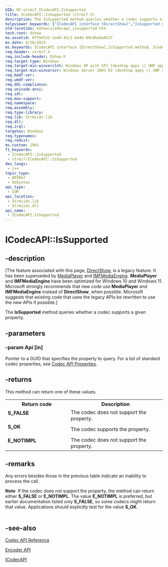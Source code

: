 ```yaml
---
UID: NF:strmif.ICodecAPI.IsSupported
title: ICodecAPI::IsSupported (strmif.h)
description: The IsSupported method queries whether a codec supports a given property. (ICodecAPI.IsSupported)
helpviewer_keywords: ["ICodecAPI interface [DirectShow]","IsSupported method","ICodecAPI.IsSupported","ICodecAPI::IsSupported","ICodecAPIIsSupported","IsSupported","IsSupported method [DirectShow]","IsSupported method [DirectShow]","ICodecAPI interface","dshow.icodecapi_issupported","strmif/ICodecAPI::IsSupported"]
old-location: dshow\icodecapi_issupported.htm
tech.root: dshow
ms.assetid: 6f556532-1a49-45c1-b446-89c05e8a8237
ms.date: 4/26/2023
ms.keywords: ICodecAPI interface [DirectShow],IsSupported method, ICodecAPI.IsSupported, ICodecAPI::IsSupported, ICodecAPIIsSupported, IsSupported, IsSupported method [DirectShow], IsSupported method [DirectShow],ICodecAPI interface, dshow.icodecapi_issupported, strmif/ICodecAPI::IsSupported
req.header: strmif.h
req.include-header: Dshow.h
req.target-type: Windows
req.target-min-winverclnt: Windows XP with SP2 [desktop apps \| UWP apps]
req.target-min-winversvr: Windows Server 2003 R2 [desktop apps \| UWP apps]
req.kmdf-ver: 
req.umdf-ver: 
req.ddi-compliance: 
req.unicode-ansi: 
req.idl: 
req.max-support: 
req.namespace: 
req.assembly: 
req.type-library: 
req.lib: Strmiids.lib
req.dll: 
req.irql: 
targetos: Windows
req.typenames: 
req.redist: 
ms.custom: 19H1
f1_keywords:
 - ICodecAPI::IsSupported
 - strmif/ICodecAPI::IsSupported
dev_langs:
 - c++
topic_type:
 - APIRef
 - kbSyntax
api_type:
 - COM
api_location:
 - Strmiids.lib
 - Strmiids.dll
api_name:
 - ICodecAPI.IsSupported
---
```


# ICodecAPI::IsSupported


## -description

\[The feature associated with this page, [DirectShow](/windows/win32/directshow/directshow), is a legacy feature. It has been superseded by [MediaPlayer](/uwp/api/Windows.Media.Playback.MediaPlayer) and [IMFMediaEngine](/windows/win32/api/mfmediaengine/nn-mfmediaengine-imfmediaengine). **MediaPlayer** and **IMFMediaEngine** have been optimized for Windows 10 and Windows 11. Microsoft strongly recommends that new code use **MediaPlayer** and **IMFMediaEngine** instead of **DirectShow**, when possible. Microsoft suggests that existing code that uses the legacy APIs be rewritten to use the new APIs if possible.\]

The <b>IsSupported</b> method queries whether a codec supports a given property.

## -parameters

### -param Api [in]

Pointer to a GUID that specifies the property to query. For a list of standard codec properties, see <a href="/windows/desktop/DirectShow/codec-api-properties">Codec API Properties</a>.

## -returns

This method can return one of these values.

<table>
<tr>
<th>Return code</th>
<th>Description</th>
</tr>
<tr>
<td width="40%">
<dl>
<dt><b>S_FALSE</b></dt>
</dl>
</td>
<td width="60%">
The codec does not support the property.

</td>
</tr>
<tr>
<td width="40%">
<dl>
<dt><b>S_OK</b></dt>
</dl>
</td>
<td width="60%">
The codec supports the property.

</td>
</tr>
<tr>
<td width="40%">
<dl>
<dt><b>E_NOTIMPL</b></dt>
</dl>
</td>
<td width="60%">
The codec does not support the property.

</td>
</tr>
</table>

## -remarks

Any errors besides those in the previous table indicate an inability to process the call.

<div class="alert"><b>Note</b>  If the codec does not support the property, the method can return either <b>S_FALSE</b> or <b>E_NOTIMPL</b>. The value <b>E_NOTIMPL</b> is preferred, but earlier documentation listed only <b>S_FALSE</b>, so some codecs might return that value. Applications should explicitly test for the value <b>S_OK</b>.</div>
<div> </div>

## -see-also

<a href="/windows/desktop/DirectShow/codec-api-reference">Codec API Reference</a>



<a href="/windows/desktop/DirectShow/encoder-api">Encoder API</a>



<a href="/windows/desktop/api/strmif/nn-strmif-icodecapi">ICodecAPI</a>
